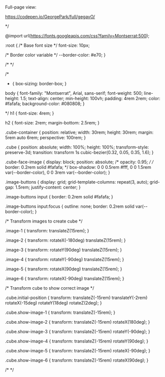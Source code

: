 
Full-page view:

https://codepen.io/GeorgePark/full/gegavO/

*/

@import url(https://fonts.googleapis.com/css?family=Montserrat:500);

:root {
  /* Base font size */
  font-size: 10px;

  /* Border color variable */
  --border-color: #e70;
}

/*  */

/*

* {
  box-sizing: border-box;
}


body {
  font-family: "Montserrat", Arial, sans-serif;
  font-weight: 500;
  line-height: 1.5;
  text-align: center;
  min-height: 100vh;
  padding: 4rem 2rem;
  color: #fafafa;
  background-color: #080808;
}

*/
h1 {
  font-size: 4rem;
}

h2 {
  font-size: 2rem;
  margin-bottom: 2.5rem;
}

.cube-container {
  position: relative;
  width: 30rem;
  height: 30rem;
  margin: 5rem auto 6rem;
  perspective: 100rem;
}

.cube {
  position: absolute;
  width: 100%;
  height: 100%;
  transform-style: preserve-3d;
  transition: transform 1s cubic-bezier(0.32, 0.05, 0.35, 1.6);
}

.cube-face-image {
  display: block;
  position: absolute;
  /* opacity: 0.95; */
  /* border: 0.2rem solid #fafafa; */
  box-shadow: 0 0 0.5rem #fff, 
        0 0 1.5rem var(--border-color),
        0 0 3rem var(--border-color);
}

.image-buttons {
  display: grid;
  grid-template-columns: repeat(3, auto);
  grid-gap: 1.5rem;
  justify-content: center;
}

.image-buttons input {
  border: 0.2rem solid #fafafa;
}

.image-buttons input:focus {
  outline: none;
  border: 0.2rem solid var(--border-color);
}

/* Transform images to create cube */

.image-1 {
  transform: translateZ(15rem);
}

.image-2 {
  transform: rotateX(-180deg) translateZ(15rem);
}

.image-3 {
  transform: rotateY(90deg) translateZ(15rem);
}

.image-4 {
  transform: rotateY(-90deg) translateZ(15rem);
}

.image-5 {
  transform: rotateX(90deg) translateZ(15rem);
}

.image-6 {
  transform: rotateX(-90deg) translateZ(15rem);
}

/* Transform cube to show correct image */

.cube.initial-position {
  transform: translateZ(-15rem) translateY(-2rem) rotateX(-15deg) rotateY(18deg) rotateZ(2deg);
}

.cube.show-image-1 {
  transform: translateZ(-15rem);
}

.cube.show-image-2 {
  transform: translateZ(-15rem) rotateX(180deg);
}

.cube.show-image-3 {
  transform: translateZ(-15rem) rotateY(-90deg);
}

.cube.show-image-4 {
  transform: translateZ(-15rem) rotateY(90deg);
}

.cube.show-image-5 {
  transform: translateZ(-15rem) rotateX(-90deg);
}

.cube.show-image-6 {
  transform: translateZ(-15rem) rotateX(90deg);
}

/*  */